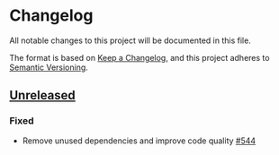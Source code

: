 # Changelog

All notable changes to this project will be documented in this file.

The format is based on [Keep a Changelog](https://keepachangelog.com/en/1.1.0/), and this project adheres to [Semantic Versioning](https://semver.org/spec/v2.0.0.html).

## [Unreleased]

### Fixed
-  Remove unused dependencies and improve code quality [#544](https://github.com/sp-tarkov/server-csharp/pull/544)

[unreleased]: https://github.com/sp-tarkov/server-csharp/compare/47b6c3426e6f7db2e1b6d97281d850c89466aba0..HEAD
